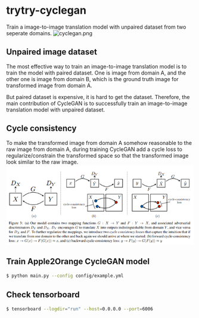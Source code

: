 # trytry-cyclegan

Train a image-to-image translation model with unpaired dataset from two seperate domains.
![cyclegan.png](https://junyanz.github.io/CycleGAN/images/cyclegan_blogs.jpg)

## Unpaired image dataset
The most effective way to train an image-to-image translation model is to train the model with paired dataset. One is image from domain A, and the other one is image from domain B, which is the ground truth image for transformed image from domain A.

But paired dataset is expensive, it is hard to get the dataset. Therefore, the main contribution of CycleGAN is to successfully train an image-to-image translation model with unpaired dataset.

## Cycle consistency
To make the transformed image from domain A somehow reasonable to the raw image from domain A, during training CycleGAN add a cycle loss to regularize/constrain the transformed space so that the transformed image look similar to the raw image.
![cycle.png](imgs/cycle.png)

## Train Apple2Orange CycleGAN model
```bash
$ python main.py --config config/example.yml
```

## Check tensorboard
```bash
$ tensorboard --logdir="run" --host=0.0.0.0 --port=6006
```

